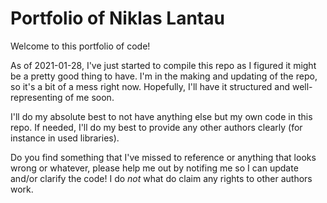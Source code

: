 # Portfolio of Niklas Lantau

Welcome to this portfolio of code!

As of 2021-01-28, I've just started to compile this repo as I figured it might be a pretty good thing to have. I'm in the making and updating
of the repo, so it's a bit of a mess right now. Hopefully, I'll have it structured and well-representing of me soon.

I'll do my absolute best to not have anything else but my own code in this repo. If needed, I'll do my best to provide any other authors
clearly (for instance in used libraries). 


Do you find something that I've missed to reference or anything that looks wrong or whatever, please help me out by notifing me so I can
update and/or clarify the code! I do *not* what do claim any rights to other authors work.
